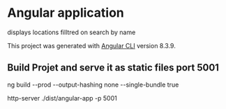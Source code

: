 # Angular application 
displays locations filltred on search by name

This project was generated with [Angular CLI](https://github.com/angular/angular-cli) version 8.3.9.

## Build Projet and serve it as static files  port 5001

ng build --prod --output-hashing none --single-bundle true

http-server ./dist/angular-app -p 5001  
